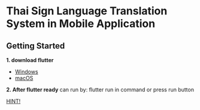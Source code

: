 # Thai Sign Language Translation System in Mobile Application

## Getting Started
**1. download flutter**
  - [Windows](https://flutter.dev/docs/get-started/install/windows)
  - [macOS](https://flutter.dev/docs/get-started/install/macos)
  
  **2. After flutter ready**
  can run by: flutter run in command or press run button
  
 [HINT!](https://medium.com/@jo.andy3/%E0%B8%81%E0%B8%B2%E0%B8%A3-install-flutter-59ec52b5a0b2)
